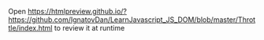 Open https://htmlpreview.github.io/?https://github.com/IgnatovDan/LearnJavascript_JS_DOM/blob/master/Throttle/index.html to review it at runtime
